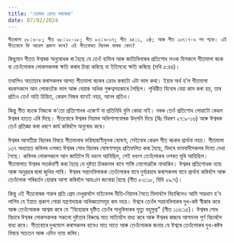 ```yaml
---
title: 'তোমাৰ ক্ৰোধ বৰষোৱা'
date: 07/02/2024
---
```


`গীতমালা ৫৮:৬-৮; গীত ৬৮:২২-২৮; গীত ৮৩:৯—১৭; গীত ৯৪:১, ২ê; আৰু গীত ১৩৭:৭-৯ পদ পঢ়ক। এই গীতবোৰে কি আৱেগ প্ৰকাশ কৰে? এই গীতবোৰত বিচাৰৰ কাৰক কোন?`

কিছুমান গীতত ঈশ্বৰক অনুৰোধক ৰা হৈছে যে তেওঁ ব্যক্তিৰ আৰু জাতিবিলাকৰ প্ৰতিশোধ লওক যিসকলে গীতমালা ৰচক বা তেওঁলোকৰ লোকসকলক ক্ষতি কৰাৰ চিন্তা কৰিছে বা ইতিমধ্যে ক্ষতি কৰিছে (মথি ৫:৪৪)।

তথাপিও অত্যাচাৰ কৰাসকলৰ আগত গীতমালা ৰচকৰ ক্ৰোধ কৰাটো এটা ভাল কথা। ইয়াৰ অৰ্থ হ’ল গীতমালা ৰচকসকলে আন লোকতকৈ ভাল আৰু বেয়াক অধিক গুৰুত্বসহকাৰে লৈছিল। পৃথিৱীত যিবোৰ বেয়া কাম কৰা হয়, তাৰ প্ৰতিও তেওঁ অতি চিন্তিত, কেৱল নিজৰ বাবেই নহয়, আনৰ প্ৰতিও।

কিন্তু গীত ৰচকে নিজকে ক’তো প্ৰতিশোধৰ এজেণ্ট বা প্ৰতিনিধি বুলি কোৱা নাই। বৰঞ্চ তেওঁ প্ৰতিশোধ লোৱাটো কেৱল ঈশ্বৰৰ হাতত এৰি দিছে। গীতবোৰে ঈশ্বৰৰ নিয়মৰ অভিশাপবোৰক উদ্‌গনি দিয়ে (দ্বিঃ বিৱৰণ ২৭:৯-১৬) আৰু ঈশ্বৰক তেওঁ প্ৰতিজ্ঞা কৰা ধৰণে কাৰ্য কৰিবলৈ অনুৰোধ কৰে।

ঈশ্বৰৰ আগতীয়া বিচাৰৰ বিষয়ে গীতমালাৰ ভৱিষ্যদ্বাণীমূলক ঘোষণা, সেইবোৰ কেৱল গীত ৰচকৰ প্ৰাৰ্থনা নহয়। গীতমালা ১৩৭ অধ্যায়ত কবিলৰ  ওপৰত ঈশ্বৰৰ সোধ বিচাৰৰ ঘোষণাসমূহ প্ৰতিফলিত কৰা হৈছে, যিদৰে ভাববাদীসকলৰ দিনত দেখা গৈছে। কবিলৰ লোকসকলে আন জাতিলৈ যি ধবংস আনিছিল, সেই ধবংস তেওঁলোকৰ ওপৰত ঘূৰি আহিছিল। গীতমালাত ঈশ্বৰৰ সতৰ্কবাণী কৰা হৈছে যে দুষ্টতা চিৰকালৰ বাবে শাস্তি নোপোৱাকৈ নাথাকিব। ঈশ্বৰৰ প্ৰতিশোধক ন্যায় আৰু অনুগ্ৰহৰ দ্বাৰা জুখিব পাৰি।  ঈশ্বৰৰ সন্তানবিলাকক তেওঁলোকৰ বাবে দুৰ্ব্যৱহাৰ কৰাসকলৰ বাবে প্ৰাৰ্থনা কৰিবলৈ আৰু তেওঁলোক পৰিৱৰ্তন হোৱাৰ আশা কৰিবলৈ আহ৩ান জনোৱা হৈছে (গীত ৮৩:১৮, যিৰি ২৯:৭)।

কিন্তু এই গীতবোৰক শত্ৰুৰ প্ৰতি প্ৰেম দেখুৱাবলৈ বাইবেলৰ নীতি-নিয়মৰ সৈতে মিলাবলৈ বিচাৰিলেও আমি সাৱধান হ’ব লাগিব যে ইয়াত প্ৰকাশ পোৱা যন্ত্ৰণাদায়ক অভিজ্ঞতাসমূহ কম নহয়। ঈশ্বৰে তেওঁৰ সন্তানবিলাকৰ দুখ-কষ্ট স্বীকাৰ কৰে আৰু তেওঁলোকক আশ্বস্ত কৰে যে “যিহোৱাৰ দৃষ্টিত তেওঁৰ সাধুবিলাকৰ মৃত্যু বহুমূল্য” (গীত ১১৬:১৫)। ঈশ্বৰৰ সোধ বিচাৰে ঈশ্বৰৰ লোকসকলক সকলো দুষ্টতাৰ বিৰুদ্ধে মাত মাতিবলৈ বাধ্য কৰে আৰু ঈশ্বৰৰ ৰাজ্যৰ আগমনৰ পূৰ্ণ বিচাৰলৈ বাধ্য কৰে। গীতবোৰে দুখভোগ কৰাসকলৰ বাবেও মাত মাতে আৰু তেওঁলোকক  জনায় যে ঈশ্বৰে তেওঁলোকৰ দুখ-কষ্টৰ বিষয়ে সচেতন আৰু এদিন ন্যায় কৰিব।